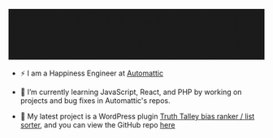 ![hello world](/assets/images/header.gif)

<!--
**villanovachile/villanovachile** is a ✨ _special_ ✨ repository because its `README.md` (this file) appears on your GitHub profile.

Here are some ideas to get you started:

- 🔭 I’m currently working on ...
- 🌱 I’m currently learning ...
- 👯 I’m looking to collaborate on ...
- 🤔 I’m looking for help with ...
- 💬 Ask me about ...
- 📫 How to reach me: ...
- 😄 Pronouns: ...
- ⚡ Fun fact: ...
-->

- ⚡ I am a Happiness Engineer at [Automattic](https://automattic.com/)

- 🌱 I’m currently learning JavaScript, React, and PHP by working on projects and bug fixes in Automattic's repos.

- 🔭 My latest project is a WordPress plugin [Truth Talley bias ranker / list sorter](https://truthtallyranker.com/), and you can view the GitHub repo [here](https://github.com/villanovachile/truthtally)
